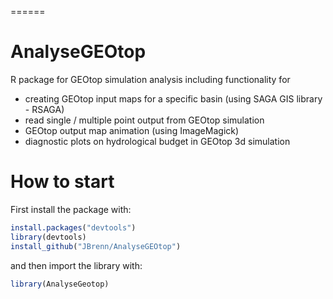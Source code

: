 
======
# AnalyseGEOtop
R package for GEOtop simulation analysis including functionality for
* creating GEOtop input maps for a specific basin (using SAGA GIS library - RSAGA)
* read single / multiple point output from GEOtop simulation 
* GEOtop output map animation (using ImageMagick)
* diagnostic plots on hydrological budget in GEOtop 3d simulation


# How to start

First install the package with:

```R
install.packages("devtools")
library(devtools)
install_github("JBrenn/AnalyseGEOtop")
```

and then import the library with:

```R
library(AnalyseGeotop)
```
